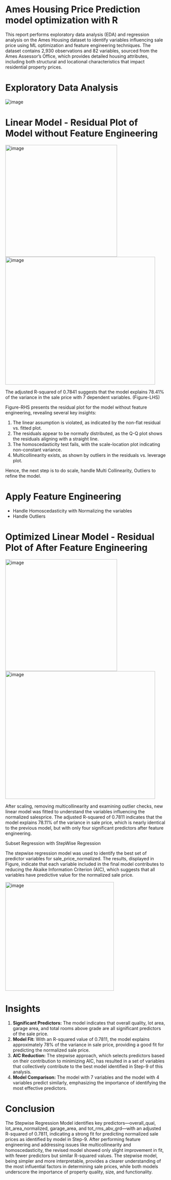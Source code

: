# Ames Housing Price Prediction model optimization with R

This report performs exploratory data analysis (EDA) and regression analysis on the Ames Housing dataset to identify variables influencing sale price using ML optimization and feature engineering techniques. The dataset contains 2,930 observations and 82 variables, sourced from the Ames Assessor’s Office, which provides detailed housing attributes, including both structural and locational characteristics that impact residential property prices.

# Exploratory Data Analysis
![image](https://github.com/user-attachments/assets/1a2d291e-7226-47e9-b4b6-47613023a951)

# Linear Model - Residual Plot  of Model  without Feature Engineering
<img width="350" alt="image" src="https://github.com/user-attachments/assets/24d2e407-0f86-40bd-8275-1657cea40141" />
<img width="469" height="400" alt="image" src="https://github.com/user-attachments/assets/c5607d67-0ec4-4a37-bfd3-52d9d660c89f" />

The adjusted R-squared of 0.7841 suggests that the model explains 78.41% of the variance in the sale price with 7 dependent variables. (Figure-LHS)

Figure-RHS presents the residual plot for the model without feature engineering, revealing several key insights:
1.	The linear assumption is violated, as indicated by the non-flat residual vs. fitted plot.
2.	The residuals appear to be normally distributed, as the Q-Q plot shows the residuals aligning with a straight line.
3.	The homoscedasticity test fails, with the scale-location plot indicating non-constant variance.
4.	Multicollinearity exists, as shown by outliers in the residuals vs. leverage plot.

Hence, the next step is to do scale, handle Multi Collinearity, Outliers to refine the model.

# Apply Feature Engineering
- Handle Homoscedasticity with Normalizing the variables
- Handle Outliers


# Optimized Linear Model - Residual Plot of After Feature Engineering
<img width="350" alt="image" src="https://github.com/user-attachments/assets/06be8b2d-8544-40c3-a917-c53913090a12" />
<img width="469" height="400" alt="image" src="https://github.com/user-attachments/assets/741865d4-bba1-4cdb-872c-6291ee31ccd8" />

After scaling, removing multicollinearity and examining outlier checks, new linear model was fitted to understand the variables influencing the normalized salesprice. 
The adjusted R-squared of 0.7811 indicates that the model explains 78.11% of the variance in sale price, which is nearly identical to the previous model, but with only four significant predictors after feature engineering.

Subset Regression with StepWise Regression

The stepwise regression model was used to identify the best set of predictor variables for sale_price_normalized. The results, displayed in Figure, indicate that each variable included in the final model contributes to reducing the Akaike Information Criterion (AIC), which suggests that all variables have predictive value for the normalized sale price. 

<img width="340" alt="image" src="https://github.com/user-attachments/assets/a78af412-951c-4c26-9f65-aa6ab53fc65c" />

# Insights
1.	**Significant Predictors:** The model indicates that overall quality, lot area, garage area, and total rooms above grade are all significant predictors of the sale price.
2.	**Model Fit:** With an R-squared value of 0.7811, the model explains approximately 78% of the variance in sale price, providing a good fit for predicting the normalized sale price.
3.	**AIC Reduction:** The stepwise approach, which selects predictors based on their contribution to minimizing AIC, has resulted in a set of variables that collectively contribute to the best model identified in Step-9 of this analysis.
4.	**Model Comparison:** The model with 7 variables and the model with 4 variables predict similarly, emphasizing the importance of identifying the most effective predictors.

# Conclusion
The Stepwise Regression Model identifies key predictors—overall_qual, lot_area_normalized, garage_area, and tot_rms_abv_grd—with an adjusted R-squared of 0.7811, indicating a strong fit for predicting normalized sale prices as identified by model in Step-9. After performing feature engineering and addressing issues like multicollinearity and homoscedasticity, the revised model showed only slight improvement in fit, with fewer predictors but similar R-squared values. The stepwise model, being simpler and more interpretable, provides a clearer understanding of the most influential factors in determining sale prices, while both models underscore the importance of property quality, size, and functionality.








